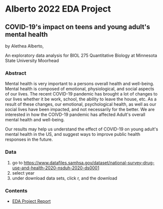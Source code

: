 # Alberto 2022 EDA Project

## COVID-19's impact on teens and young adult's mental health

by Alethea Alberto,

An exploratory data analysis for BIOL 275 Quantitative Biology at Minnesota State University Moorhead

### Abstract

Mental health is very important to a persons overall health and well-being. Mental health is composed of emotional, physiological, and social aspects of our lives. The recent COVID-19 pandemic has brought a lot of changes to our lives whether it be work, school, the ability to leave the house, etc. As a result of these changes, our emotional, psychological health, as well as our social lives have been impacted, and not necessarily for the better. We are interested in how the COIVD-19 pandemic has affected Adult's overall mental health and well-being.

Our results may help us understand the effect of COVID-19 on young adult's mental health in the US, and suggest ways to improve public health responses in the future.

### Data

1.  go to <https://www.datafiles.samhsa.gov/dataset/national-survey-drug-use-and-health-2020-nsduh-2020-ds0001>
2.  select year
3.  under download data sets, click r, and the download

### Contents

-   [EDA Project Report](EDA%20Project%20Reports.Rmd)

